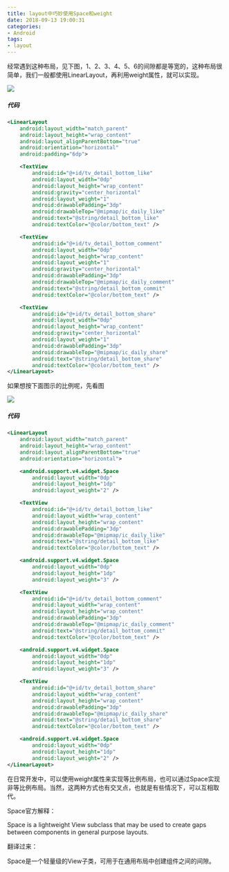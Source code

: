 ```yaml
---
title: layout中巧妙使用Space和weight
date: 2018-09-13 19:00:31
categories: 
- Android
tags: 
- layout
---
```


经常遇到这种布局，见下图，1、2、3、4、5、6的间隙都是等宽的，这种布局很简单，我们一般都使用LinearLayout，再利用weight属性，就可以实现。

![](/Users/yuxibing/Work_codes/MyBlog/WarriorYu.github.io/source/images/weight平均布局.jpg)

##### 代码

```xml
<LinearLayout
    android:layout_width="match_parent"
    android:layout_height="wrap_content"
    android:layout_alignParentBottom="true"
    android:orientation="horizontal"
    android:padding="6dp">

    <TextView
        android:id="@+id/tv_detail_bottom_like"
        android:layout_width="0dp"
        android:layout_height="wrap_content"
        android:gravity="center_horizontal"
        android:layout_weight="1"
        android:drawablePadding="3dp"
        android:drawableTop="@mipmap/ic_daily_like"
        android:text="@string/detail_bottom_like"
        android:textColor="@color/bottom_text" />

    <TextView
        android:id="@+id/tv_detail_bottom_comment"
        android:layout_width="0dp"
        android:layout_height="wrap_content"
        android:layout_weight="1"
        android:gravity="center_horizontal"
        android:drawablePadding="3dp"
        android:drawableTop="@mipmap/ic_daily_comment"
        android:text="@string/detail_bottom_commit"
        android:textColor="@color/bottom_text" />

    <TextView
        android:id="@+id/tv_detail_bottom_share"
        android:layout_width="0dp"
        android:layout_height="wrap_content"
        android:gravity="center_horizontal"
        android:layout_weight="1"
        android:drawablePadding="3dp"
        android:drawableTop="@mipmap/ic_daily_share"
        android:text="@string/detail_bottom_share"
        android:textColor="@color/bottom_text" />
</LinearLayout>
```



如果想按下面图示的比例呢，先看图

![](/Users/yuxibing/Work_codes/MyBlog/WarriorYu.github.io/source/images/非等比例副本.jpg)

##### 代码

```xml
<LinearLayout
    android:layout_width="match_parent"
    android:layout_height="wrap_content"
    android:layout_alignParentBottom="true"
    android:orientation="horizontal">

    <android.support.v4.widget.Space
        android:layout_width="0dp"
        android:layout_height="1dp"
        android:layout_weight="2" />

    <TextView
        android:id="@+id/tv_detail_bottom_like"
        android:layout_width="wrap_content"
        android:layout_height="wrap_content"
        android:drawablePadding="3dp"
        android:drawableTop="@mipmap/ic_daily_like"
        android:text="@string/detail_bottom_like"
        android:textColor="@color/bottom_text" />

    <android.support.v4.widget.Space
        android:layout_width="0dp"
        android:layout_height="1dp"
        android:layout_weight="3" />

    <TextView
        android:id="@+id/tv_detail_bottom_comment"
        android:layout_width="wrap_content"
        android:layout_height="wrap_content"
        android:drawablePadding="3dp"
        android:drawableTop="@mipmap/ic_daily_comment"
        android:text="@string/detail_bottom_commit"
        android:textColor="@color/bottom_text" />

    <android.support.v4.widget.Space
        android:layout_width="0dp"
        android:layout_height="1dp"
        android:layout_weight="3" />

    <TextView
        android:id="@+id/tv_detail_bottom_share"
        android:layout_width="wrap_content"
        android:layout_height="wrap_content"
        android:drawablePadding="3dp"
        android:drawableTop="@mipmap/ic_daily_share"
        android:text="@string/detail_bottom_share"
        android:textColor="@color/bottom_text" />

    <android.support.v4.widget.Space
        android:layout_width="0dp"
        android:layout_height="1dp"
        android:layout_weight="2" />
</LinearLayout>
```



在日常开发中，可以使用weight属性来实现等比例布局，也可以通过Space实现非等比例布局。当然，这两种方式也有交叉点，也就是有些情况下，可以互相取代。

Space官方解释：

Space is a lightweight View subclass that may be used to create gaps between components 			    in general purpose layouts.

翻译过来：

Space是一个轻量级的View子类，可用于在通用布局中创建组件之间的间隙。